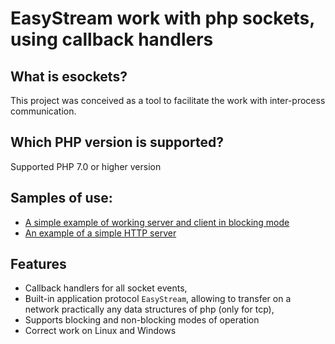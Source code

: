 # EasyStream work with php sockets, using callback handlers

## What is esockets?

This project was conceived as a tool to facilitate the work with inter-process communication.

## Which PHP version is supported?

Supported PHP 7.0 or higher version

## Samples of use:
* [A simple example of working server and client in blocking mode](sample/index-wiki.php)
* [An example of a simple HTTP server](sample/http/server.php)

## Features

* Callback handlers for all socket events,
* Built-in application protocol `EasyStream`, allowing to transfer on a network practically any data structures of php (only for tcp),
* Supports blocking and non-blocking modes of operation
* Correct work on Linux and Windows

